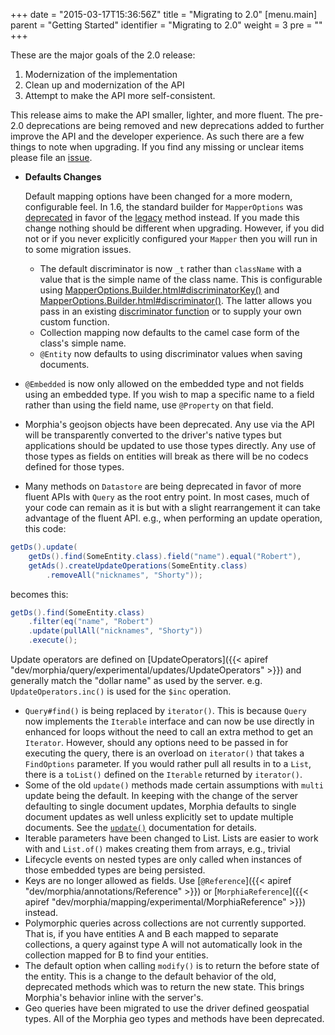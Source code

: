 +++
date = "2015-03-17T15:36:56Z"
title = "Migrating to 2.0"
[menu.main]
  parent = "Getting Started"
  identifier = "Migrating to 2.0"
  weight = 3
  pre = "<i class='fa'></i>"
+++

These are the major goals of the 2.0 release:
1.  Modernization of the implementation
1.  Clean up and modernization of the API
1.  Attempt to make the API more self-consistent.

This release aims to make the API smaller, lighter, and more fluent.  The pre-2.0 deprecations are being removed and new deprecations 
added to further improve the API and the developer experience.  As such there are a few things to note when upgrading.  If you find any
 missing or unclear items please file an [issue](https://github.com/MorphiaOrg/morphia/issues).

* **Defaults Changes**

  Default mapping options have been changed for a more modern, configurable feel.  In 1.6, the standard builder for `MapperOptions` was
   [deprecated](https://morphia.dev/1.6.0/javadoc/dev/morphia/mapping/MapperOptions.html#builder()) in favor of the 
   [legacy](https://morphia.dev/1.6.0/javadoc/dev/morphia/mapping/MapperOptions.html#legacy()) method instead.  If you made this change
    nothing should be different when upgrading.  However, if you did not or if you never explicitly configured your `Mapper` then you
     will run in to some migration issues.
  * The default discriminator is now `_t` rather than `className` with a value that is the simple name of the class name.  This is 
  configurable using [MapperOptions.Builder.html#discriminatorKey()](https://morphia.dev/2.0.0/javadoc/dev/morphia/mapping/MapperOptions.Builder.html#discriminatorKey(java.lang.String))
  and [MapperOptions.Builder.html#discriminator()](https://morphia.dev/2.0.0/javadoc/dev/morphia/mapping/MapperOptions.Builder.html#discriminator(dev.morphia.mapping.DiscriminatorFunction)).
  The latter allows you pass in an existing [discriminator function](https://morphia.dev/2.0.0/javadoc/dev/morphia/mapping/DiscriminatorFunction.html) 
  or to supply your own custom function.
  * Collection mapping now defaults to the camel case form of the class's simple name. 
  * `@Entity` now defaults to using discriminator values when saving documents.
* `@Embedded` is now only allowed on the embedded type and not fields using an embedded type.  If you wish to map a specific name to a
 field  rather than using the field name, use `@Property` on that field.
* Morphia's geojson objects have been deprecated.  Any use via the API will be transparently converted to the driver's native types but 
applications should be updated to use those types directly.  Any use of those types as fields on entities will break as there will be no 
codecs defined for those types.

*  Many methods on `Datastore` are being deprecated in favor of more fluent APIs with `Query` as the root entry point.  In most cases, 
much of your code can remain as it is but with a slight rearrangement it can take advantage of the fluent API.  e.g., when performing an 
update operation, this code:

```java
getDs().update(
    getDs().find(SomeEntity.class).field("name").equal("Robert"),
    getAds().createUpdateOperations(SomeEntity.class)
        .removeAll("nicknames", "Shorty"));
```

becomes this:

```java
getDs().find(SomeEntity.class)
    .filter(eq("name", "Robert")
    .update(pullAll("nicknames", "Shorty"))
    .execute();
```
Update operators are defined on [UpdateOperators]({{< apiref "dev/morphia/query/experimental/updates/UpdateOperators" >}}) and generally
 match the "dollar name" as used by the server.  e.g. `UpdateOperators.inc()` is used for the `$inc` operation.

* `Query#find()` is being replaced by `iterator()`.  This is because `Query` now implements the `Iterable` interface and can now be use
 directly in enhanced for loops without the need to call an extra method to get an `Iterator`.  However, should any options need to be
  passed in for executing the query, there is an overload on `iterator()` that takes a `FindOptions` parameter.  If you would rather pull
   all results in to a `List`, there is a `toList()` defined on the `Iterable` returned by `iterator()`.
* Some of the old `update()` methods made certain assumptions with `multi` update being the default.  In keeping with the change of the 
server defaulting to single document updates, Morphia defaults to single document updates as well unless explicitly set to update 
multiple documents.  See the [`update()`](https://docs.mongodb.com/manual/reference/method/db.collection.update/) documentation for details.
* Iterable parameters have been changed to List.  Lists are easier to work with and `List.of()` makes creating them from arrays, e.g., 
trivial
* Lifecycle events on nested types are only called when instances of those embedded types are being persisted.
* Keys are no longer allowed as fields.  Use [`@Reference`]({{< apiref "dev/morphia/annotations/Reference" >}}) or 
[`MorphiaReference`]({{< apiref "dev/morphia/mapping/experimental/MorphiaReference" >}}) instead.
* Polymorphic queries across collections are not currently supported.  That is, if you have entities A and B each mapped to separate
 collections, a query against type A will not automatically look in the collection mapped for B to find your entities. 
* The default option when calling `modify()` is to return the before state of the entity.  This is a change to the default behavior of
 the old, deprecated methods which was to return the new state.  This brings Morphia's behavior inline with the server's.
* Geo queries have been migrated to use the driver defined geospatial types.  All of the Morphia geo types and methods have been deprecated.